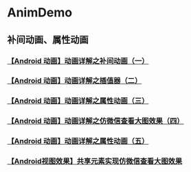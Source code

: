 # AnimDemo
## 补间动画、属性动画

### [【Android 动画】动画详解之补间动画（一）](https://www.jianshu.com/p/abeca56da5e4)
### [【Android 动画】动画详解之插值器（二）](https://www.jianshu.com/p/80933d36b6fc)
### [【Android 动画】动画详解之属性动画（三）](https://www.jianshu.com/p/ffd57179f1ce)
### [【Android 动画】动画详解之仿微信查看大图效果（四）](https://www.jianshu.com/p/b2de4607308a)
### [【Android 动画】动画详解之属性动画（五）](https://www.jianshu.com/p/3576f2661bd4)
### [【Android视图效果】共享元素实现仿微信查看大图效果](https://www.jianshu.com/p/3d432402448e)
